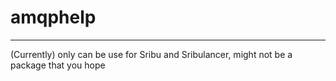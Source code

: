 # amqphelp

-----

(Currently) only can be use for Sribu and Sribulancer, might not be a package that you hope
